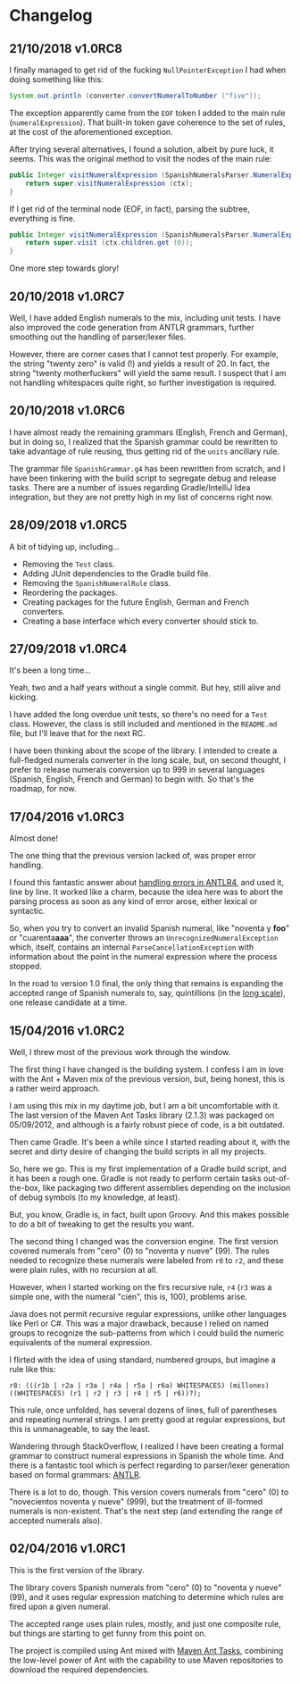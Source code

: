 # Changelog

## 21/10/2018 v1.0RC8

I finally managed to get rid of the fucking `NullPointerException` I had when doing something like this:

```java
System.out.println (converter.convertNumeralToNumber ("five"));
```

The exception apparently came from the `EOF` token I added to the main rule (`numeralExpression`). That built-in token gave coherence to the set of rules, at the cost of the aforementioned exception.

After trying several alternatives, I found a solution, albeit by pure luck, it seems. This was the original method to visit the nodes of the main rule:
```java
public Integer visitNumeralExpression (SpanishNumeralsParser.NumeralExpressionContext ctx) {
    return super.visitNumeralExpression (ctx);
}
```

If I get rid of the terminal node (EOF, in fact), parsing the subtree, everything is fine.

```java
public Integer visitNumeralExpression (SpanishNumeralsParser.NumeralExpressionContext ctx) {
    return super.visit (ctx.children.get (0));
}
```

One more step towards glory!

## 20/10/2018 v1.0RC7

Well, I have added English numerals to the mix, including unit tests. I have also improved the code generation from ANTLR grammars, further smoothing out the handling of parser/lexer files.

However, there are corner cases that I cannot test properly. For example, the string "twenty zero" is valid (!) and yields a result of 20. In fact, the string "twenty motherfuckers" will yield the same result. I suspect that I am not handling whitespaces quite right, so further investigation is required.

## 20/10/2018 v1.0RC6

I have almost ready the remaining grammars (English, French and German), but in doing so, I realized that the Spanish grammar could be rewritten to take advantage of rule reusing, thus getting rid of the `units` ancillary rule.

The grammar file `SpanishGrammar.g4` has been rewritten from scratch, and I have been tinkering with the build script to segregate debug and release tasks. There are a number of issues regarding Gradle/IntelliJ Idea integration, but they are not pretty high in my list of concerns right now.

## 28/09/2018 v1.0RC5

A bit of tidying up, including...

* Removing the `Test` class.
* Adding JUnit dependencies to the Gradle build file.
* Removing the `SpanishNumeralRule` class.
* Reordering the packages.
* Creating packages for the future English, German and French converters.
* Creating a base interface which every converter should stick to.

## 27/09/2018 v1.0RC4

It's been a long time...

Yeah, two and a half years without a single commit. But hey, still alive and kicking.

I have added the long overdue unit tests, so there's no need for a `Test` class. However, the class is still included and mentioned in the `README.md` file, but I'll leave that for the next RC.

I have been thinking about the scope of the library. I intended to create a full-fledged numerals converter in the long scale, but, on second thought, I prefer to release numerals conversion up to 999 in several languages (Spanish, English, French and German) to begin with. So that's the roadmap, for now.

## 17/04/2016 v1.0RC3

Almost done!

The one thing that the previous version lacked of, was proper error handling.

I found this fantastic answer about [handling errors in ANTLR4](http://stackoverflow.com/a/26573239/4491468), and used it, line by line. It worked like a charm, because the idea here was to abort the parsing process as soon as any kind of error arose, either lexical or syntactic.

So, when you try to convert an invalid Spanish numeral, like "noventa y **foo**" or "cuarenta**aaa**", the converter throws an `UnrecognizedNumeralException` which, itself, contains an internal `ParseCancellationException` with information about the point in the numeral expression where the process stopped.

In the road to version 1.0 final, the only thing that remains is expanding the accepted range of Spanish numerals to, say, quintillions (in the [long scale](https://en.wikipedia.org/wiki/Long_and_short_scales)), one release candidate at a time.

## 15/04/2016 v1.0RC2

Well, I threw most of the previous work through the window.

The first thing I have changed is the building system. I confess I am in love with the Ant + Maven mix of the previous version, but, being honest, this is a rather weird approach.

I am using this mix in my daytime job, but I am a bit uncomfortable with it. The last version of the Maven Ant Tasks library (2.1.3) was packaged on 05/09/2012, and although is a fairly robust piece of code, is a bit outdated.

Then came Gradle. It's been a while since I started reading about it, with the secret and dirty desire of changing the build scripts in all my projects.

So, here we go. This is my first implementation of a Gradle build script, and it has been a rough one. Gradle is not ready to perform certain tasks out-of-the-box, like packaging two different assemblies depending on the inclusion of debug symbols (to my knowledge, at least).

But, you know, Gradle is, in fact, built upon Groovy. And this makes possible to do a bit of tweaking to get the results you want.

The second thing I changed was the conversion engine. The first version covered numerals from "cero" (0) to "noventa y nueve" (99). The rules needed to recognize these numerals were labeled from `r0` to `r2`, and these were plain rules, with no recursion at all.

However, when I started working on the firs recursive rule, `r4` (`r3` was a simple one, with the numeral "cien", this is, 100), problems arise.

Java does not permit recursive regular expressions, unlike other languages like Perl or C#. This was a major drawback, because I relied on named groups to recognize the sub-patterns from which I could build the numeric equivalents of the numeral expression.

I flirted with the idea of using standard, numbered groups, but imagine a rule like this:

```
r8: (((r1b | r2a | r3a | r4a | r5a | r6a) WHITESPACES) (millones) ((WHITESPACES) (r1 | r2 | r3 | r4 | r5 | r6))?);
```

This rule, once unfolded, has several dozens of lines, full of parentheses and repeating numeral strings. I am pretty good at regular expressions, but this is unmanageable, to say the least.

Wandering through StackOverflow, I realized I have been creating a formal grammar to construct numeral expressions in Spanish the whole time. And there is a fantastic tool which is perfect regarding to parser/lexer generation based on formal grammars: [ANTLR](http://www.antlr.org/).

There is a lot to do, though. This version covers numerals from "cero" (0) to "novecientos noventa y nueve" (999), but the treatment of ill-formed numerals is non-existent. That's the next step (and extending the range of accepted numerals also).

## 02/04/2016 v1.0RC1

This is the first version of the library.

The library covers Spanish numerals from "cero" (0) to "noventa y nueve" (99), and it uses regular expression matching to determine which rules are fired upon a given numeral.

The accepted range uses plain rules, mostly, and just one composite rule, but things are starting to get funny from this point on.

The project is compiled using Ant mixed with [Maven Ant Tasks](http://maven.apache.org/ant-tasks/), combining the low-level power of Ant with the capability to use Maven repositories to download the required dependencies.